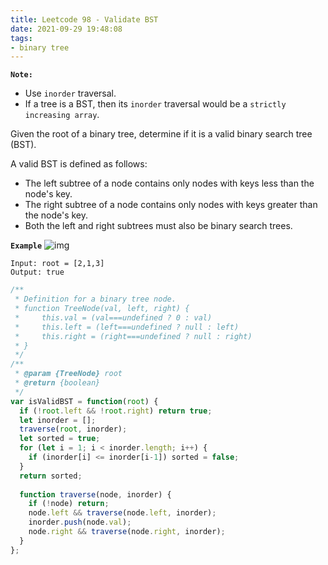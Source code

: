```yaml
---
title: Leetcode 98 - Validate BST
date: 2021-09-29 19:48:08
tags:
- binary tree
---
```

**`Note:`**
- Use `inorder` traversal. 
- If a tree is a BST, then its `inorder` traversal would be a `strictly increasing array`.

Given the root of a binary tree, determine if it is a valid binary search tree (BST).

A valid BST is defined as follows:

- The left subtree of a node contains only nodes with keys less than the node's key.
- The right subtree of a node contains only nodes with keys greater than the node's key.
- Both the left and right subtrees must also be binary search trees.

**`Example`**
![img](https://assets.leetcode.com/uploads/2020/12/01/tree1.jpg)
```
Input: root = [2,1,3]
Output: true
```

```javascript
/**
 * Definition for a binary tree node.
 * function TreeNode(val, left, right) {
 *     this.val = (val===undefined ? 0 : val)
 *     this.left = (left===undefined ? null : left)
 *     this.right = (right===undefined ? null : right)
 * }
 */
/**
 * @param {TreeNode} root
 * @return {boolean}
 */
var isValidBST = function(root) {
  if (!root.left && !root.right) return true;
  let inorder = [];
  traverse(root, inorder);
  let sorted = true;
  for (let i = 1; i < inorder.length; i++) {
    if (inorder[i] <= inorder[i-1]) sorted = false;
  }
  return sorted;
  
  function traverse(node, inorder) {
    if (!node) return;
    node.left && traverse(node.left, inorder);
    inorder.push(node.val);
    node.right && traverse(node.right, inorder);
  }
};
```